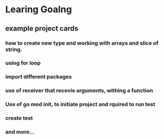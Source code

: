 # Learing Goalng
## example project cards

### how to create new type and working with arrays and slice of string.
### using for loop
### import different packages
### use of receiver that recevie arguments, withing a function
### Use of go mod init, to initiate project and rquired to run test
### create test
### and more...
